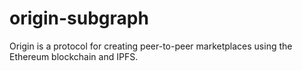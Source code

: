 # origin-subgraph
Origin is a protocol for creating peer-to-peer marketplaces using the Ethereum blockchain and IPFS.
